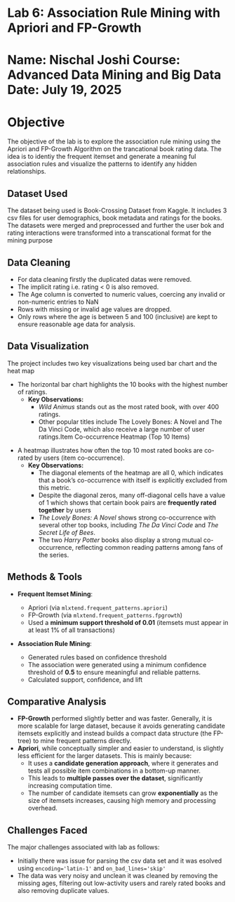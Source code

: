 # Lab 6: Association Rule Mining with Apriori and FP-Growth

# Name: Nischal Joshi 																													Course: Advanced Data Mining and Big Data																					Date: July 19, 2025	

# Objective

The objective of the lab is to explore the association rule mining using the Apriori and FP-Growth Algorithm on the trancational book rating data. The idea is to identiy the frequent itemset and generate a meaning ful association rules and visualize the patterns to identify any hidden relationships.

## Dataset Used

The dataset being used is Book-Crossing Dataset from Kaggle. It includes 3 csv files for user demographics, book metadata and ratings for the books. The datasets were merged and preprocessed and further the user bok and rating interactions were transformed into a transcational format for the mining purpose

## **Data Cleaning**

* For data cleaning firstly the duplicated datas were removed.
* The implicit rating i.e. rating < 0 is also removed.
* The Age column is converted to numeric values, coercing any invalid or non-numeric entries to NaN
* Rows with missing or invalid age values are dropped.
* Only rows where the age is between 5 and 100 (inclusive) are kept to ensure reasonable age data for analysis.

## **Data Visualization**

The project includes two key visualizations being used bar chart and the heat map

* The horizontal bar chart highlights the 10 books with the highest number of ratings.
  * **Key Observations:**
    * *Wild Animus* stands out as the most rated book, with over 400 ratings.
    * Other popular titles include The Lovely Bones: A Novel and The Da Vinci Code, which also receive a large number of user ratings.Item Co-occurrence Heatmap (Top 10 Items)

- A heatmap illustrates how often the top 10 most rated books are co-rated by users (item co-occurrence).
  - **Key Observations:**
    - The diagonal elements of the heatmap are all 0, which indicates that a book’s co-occurrence with itself is explicitly excluded from this metric.
    - Despite the diagonal zeros, many off-diagonal cells have a value of 1 which shows that certain book pairs are **frequently rated together** by users
    - *The Lovely Bones: A Novel* shows strong co-occurrence with several other top books, including *The Da Vinci Code* and *The Secret Life of Bees*.
    - The two *Harry Potter* books also display a strong mutual co-occurrence, reflecting common reading patterns among fans of the series.

## Methods & Tools

- **Frequent Itemset Mining**:

  - Apriori (via `mlxtend.frequent_patterns.apriori`)
  - FP-Growth (via `mlxtend.frequent_patterns.fpgrowth`)
  - Used a **minimum support threshold of 0.01** (itemsets must appear in at least 1% of all transactions)
- **Association Rule Mining**:

  - Generated rules based on confidence threshold
  - The association were generated using a minimum confidence threshold of **0.5** to ensure meaningful and reliable patterns.
  - Calculated support, confidence, and lift

## Comparative Analysis

- **FP-Growth** performed slightly better and was faster. Generally, it is more scalable for large dataset, because it avoids generating candidate itemsets explicitly and instead builds a compact data structure (the FP-tree) to mine frequent patterns directly.
- **Apriori**, while conceptually simpler and easier to understand, is slightly less efficient for the larger datasets. This is mainly because:
  - It uses a **candidate generation approach**, where it generates and tests all possible item combinations in a bottom-up manner.
  - This leads to **multiple passes over the dataset**, significantly increasing computation time.
  - The number of candidate itemsets can grow **exponentially** as the size of itemsets increases, causing high memory and processing overhead.

## Challenges Faced

The major challenges associated with lab as follows:

- Initially there was issue for parsing the csv data set and it was esolved using `encoding='latin-1'` and `on_bad_lines='skip'`
- The data was very noisy and unclean it was cleaned by removing the missing ages, filtering out low-activity users and rarely rated books and also removing duplicate values.
